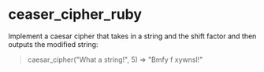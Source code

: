 # ceaser_cipher_ruby
Implement a caesar cipher that takes in a string and the shift factor and then outputs the modified string:
  > caesar_cipher("What a string!", 5)
  => "Bmfy f xywnsl!"
